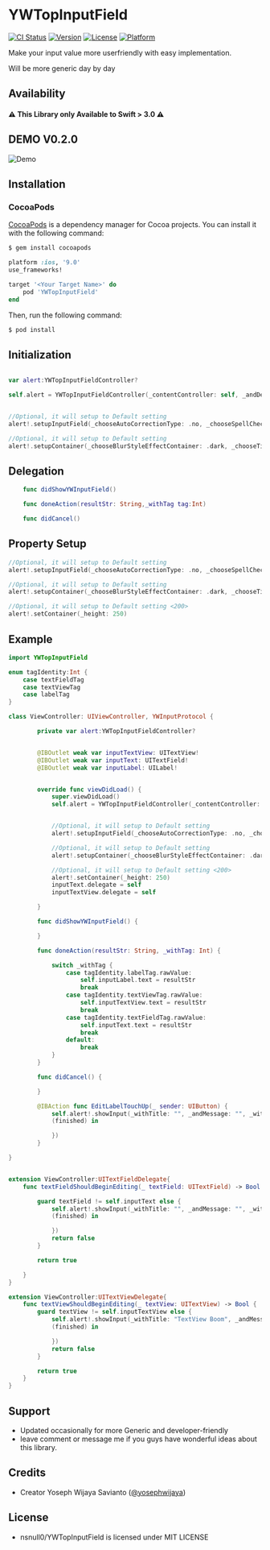 # YWTopInputField
[![CI Status](https://travis-ci.org/nsnull0/YWTopInputField.svg?branch=master)](https://travis-ci.org/nsnull0/YWTopInputField)
[![Version](https://img.shields.io/cocoapods/v/YWTopInputField.svg?style=flat)](https://cocoapods.org/pods/YWTopInputField)
[![License](https://img.shields.io/cocoapods/l/YWTopInputField.svg?style=flat)](https://cocoapods.org/pods/YWTopInputField)
[![Platform](https://img.shields.io/cocoapods/p/YWTopInputField.svg?style=flat)](https://cocoapods.org/pods/YWTopInputField)

Make your input value more  userfriendly with easy implementation.

Will be more generic day by day

## Availability
#### ⚠️ **This Library only Available to Swift > 3.0** ⚠️

## DEMO V0.2.0
![Demo](https://s7.postimg.org/fhodjzcsr/YWTop_Input_Field_1.gif)

## Installation

### CocoaPods

[CocoaPods](http://cocoapods.org) is a dependency manager for Cocoa projects. You can install it with the following command:

```bash
$ gem install cocoapods
```

```ruby
platform :ios, '9.0'
use_frameworks!

target '<Your Target Name>' do
    pod 'YWTopInputField'
end
```

Then, run the following command:

```bash
$ pod install
```

## Initialization
```swift

var alert:YWTopInputFieldController?

self.alert = YWTopInputFieldController(_contentController: self, _andDelegate: self)


//Optional, it will setup to Default setting
alert!.setupInputField(_chooseAutoCorrectionType: .no, _chooseSpellCheckingType: .no, _chooseKeyboardType: .default, _chooseKeyboardAppearance: .alert)

//Optional, it will setup to Default setting
alert!.setupContainer(_chooseBlurStyleEffectContainer: .dark, _chooseTitleColor: .white, _chooseMessageColor: .white, _chooseFontTitle: .boldSystemFont(ofSize: 15.0), _chooseFontMessage: .systemFont(ofSize: 12.0))


```

## Delegation
```swift
    func didShowYWInputField()

    func doneAction(resultStr: String,_withTag tag:Int)

    func didCancel()
```

## Property Setup
```swift
//Optional, it will setup to Default setting
alert!.setupInputField(_chooseAutoCorrectionType: .no, _chooseSpellCheckingType: .no, _chooseKeyboardType: .default, _chooseKeyboardAppearance: .alert)

//Optional, it will setup to Default setting
alert!.setupContainer(_chooseBlurStyleEffectContainer: .dark, _chooseTitleColor: .white, _chooseMessageColor: .white, _chooseFontTitle: .boldSystemFont(ofSize: 15.0), _chooseFontMessage: .systemFont(ofSize: 12.0))

//Optional, it will setup to Default setting <200>
alert!.setContainer(_height: 250)
```

## Example
```swift
import YWTopInputField

enum tagIdentity:Int {
    case textFieldTag
    case textViewTag
    case labelTag
}

class ViewController: UIViewController, YWInputProtocol {

        private var alert:YWTopInputFieldController?


        @IBOutlet weak var inputTextView: UITextView!
        @IBOutlet weak var inputText: UITextField!
        @IBOutlet weak var inputLabel: UILabel!


        override func viewDidLoad() {
            super.viewDidLoad()
            self.alert = YWTopInputFieldController(_contentController: self, _andDelegate: self)


            //Optional, it will setup to Default setting
            alert!.setupInputField(_chooseAutoCorrectionType: .no, _chooseSpellCheckingType: .no, _chooseKeyboardType: .default, _chooseKeyboardAppearance: .alert)

            //Optional, it will setup to Default setting
            alert!.setupContainer(_chooseBlurStyleEffectContainer: .dark, _chooseTitleColor: .white, _chooseMessageColor: .white, _chooseFontTitle: .boldSystemFont(ofSize: 15.0), _chooseFontMessage: .systemFont(ofSize: 12.0))

            //Optional, it will setup to Default setting <200>
            alert!.setContainer(_height: 250)
            inputText.delegate = self
            inputTextView.delegate = self

        }

        func didShowYWInputField() {

        }

        func doneAction(resultStr: String, _withTag: Int) {

            switch _withTag {
                case tagIdentity.labelTag.rawValue:
                    self.inputLabel.text = resultStr
                    break
                case tagIdentity.textViewTag.rawValue:
                    self.inputTextView.text = resultStr
                    break
                case tagIdentity.textFieldTag.rawValue:
                    self.inputText.text = resultStr
                    break
                default:
                    break
            }
        }

        func didCancel() {

        }

        @IBAction func EditLabelTouchUp(_ sender: UIButton) {
            self.alert!.showInput(_withTitle: "", _andMessage: "", _withContentString: self.inputLabel.text!, _withTag: tagIdentity.labelTag.rawValue, completion: {
            (finished) in

            })
        }

}


extension ViewController:UITextFieldDelegate{
    func textFieldShouldBeginEditing(_ textField: UITextField) -> Bool {

        guard textField != self.inputText else {
            self.alert!.showInput(_withTitle: "", _andMessage: "", _withContentString: textField.text!, _withTag: tagIdentity.textFieldTag.rawValue, completion: {
            (finished) in

            })
            return false
        }

        return true

    }
}

extension ViewController:UITextViewDelegate{
    func textViewShouldBeginEditing(_ textView: UITextView) -> Bool {
        guard textView != self.inputTextView else {
            self.alert!.showInput(_withTitle: "TextView Boom", _andMessage: "", _withContentString: textView.text!, _withTag: tagIdentity.textViewTag.rawValue, completion: {
            (finished) in

            })
            return false
        }       

        return true
    }
}


```
## Support
- Updated occasionally for more Generic and developer-friendly
- leave comment or message me if you guys have wonderful ideas about this library.

## Credits
- Creator Yoseph Wijaya Savianto ([@yosephwijaya](http://yoseph.ws))

## License
- nsnull0/YWTopInputField is licensed under MIT LICENSE
